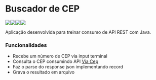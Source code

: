 # Buscador de CEP 
<div style="display: flex; flex-direction: row; align-items: start; justify-content: left;">
<img src="https://img.shields.io/github/forks/thifacco/screen-match-java.svg">
<img src="https://img.shields.io/github/stars/thifacco/screen-match-java.svg">
<img src="https://img.shields.io/github/watchers/thifacco/screen-match-java.svg">
<img src="https://img.shields.io/github/followers/thifacco.svg?style=social&label=Follow&maxAge=2592000">
</div>

Aplicação desenvolvida para treinar consumo de API REST com Java.

### Funcionalidades

- Recebe um número de CEP via input terminal
- Consulta o CEP consumindo API [Via Cep](https://viacep.com.br)
- Faz o parse do response json implementando record
- Grava o resultado em arquivo

